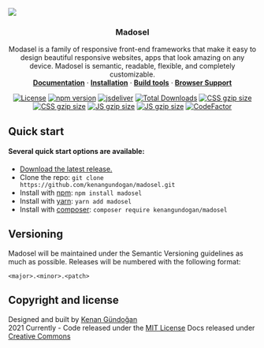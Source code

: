 <a href="https://www.madosel.com"><img src="https://www.madosel.com/images/common/media/madosel-cover.jpg"></a>
<p align="center"><h3 align="center">Madosel</h3></p>
<p align="center">Modasel is a family of responsive front-end frameworks that make it easy to design beautiful responsive websites, apps that look amazing on any device. Madosel is semantic, readable, flexible, and completely customizable.
  <br>
  <a href="https://www.madosel.com/docs"><strong>Documentation</strong></a> &middot;
  <a href="https://www.madosel.com/docs/get-started/installation"><strong>Installation</strong></a> &middot;
  <a href="https://www.madosel.com/docs/get-started/task-runner"><strong>Build tools</strong></a> &middot;
  <a href="https://www.madosel.com/docs/get-started/browser-support"><strong>Browser Support</strong></a>
</p>

<p align="center">
    <a href="https://github.com/kenangundogan/madosel/blob/master/LICENSE"><img src="https://img.shields.io/npm/l/madosel.svg" alt="License"></a>
    <a href="https://www.npmjs.org/package/madosel"><img src="https://img.shields.io/npm/v/madosel.svg" alt="npm version"></a>
    <a href="https://www.jsdelivr.com/package/npm/madosel"><img src="https://data.jsdelivr.com/v1/package/npm/madosel/badge" alt="jsdeliver"></a>
    <a href="https://www.npmjs.com/package/madosel"><img src="https://img.shields.io/npm/dt/madosel.svg" alt="Total Downloads"></a>
    <a href="https://github.com/kenangundogan/madosel/blob/master/dist/css/madosel.min.css"><img src="http://img.badgesize.io/kenangundogan/madosel/master/dist/css/madosel.min.css?compression=gzip&label=CSS+gzip+size" alt="CSS gzip size"></a>
    <a href="https://github.com/kenangundogan/madosel/blob/master/dist/css/madosel.min.css"><img src="http://img.badgesize.io/kenangundogan/madosel/master/dist/css/madosel.min.css?compression=brotli&label=CSS+brotli+size" alt="CSS gzip size"></a>
   <a href="https://github.com/kenangundogan/madosel/blob/master/dist/js/madosel.js"><img src="http://img.badgesize.io/kenangundogan/madosel/master/dist/js/madosel.js?compression=gzip&label=JS+gzip+size" alt="JS gzip size"></a>
   <a href="https://github.com/kenangundogan/madosel/blob/master/dist/js/madosel.js"><img src="http://img.badgesize.io/kenangundogan/madosel/master/dist/js/madosel.js?compression=brotli&label=JS+brotli+size" alt="JS gzip size"></a>
    <a href="https://www.codefactor.io/repository/github/kenangundogan/madosel/overview/master"><img src="https://www.codefactor.io/repository/github/kenangundogan/madosel/badge/master" alt="CodeFactor" /></a>
</p>


## Quick start
#### Several quick start options are available:
- [Download the latest release.](https://github.com/kenangundogan/madosel/archive/refs/tags/v1.0.0-alpha3.zip)
- Clone the repo: `git clone https://github.com/kenangundogan/madosel.git`
- Install with [npm](https://www.npmjs.com/package/madosel): `npm install madosel`
- Install with [yarn](https://yarnpkg.com/en/package/madosel): `yarn add madosel`
- Install with [composer](https://packagist.org/packages/kenangundogan/madosel): `composer require kenangundogan/madosel`

## Versioning
Madosel will be maintained under the Semantic Versioning guidelines as much as possible. Releases will be numbered with the following format:
```
<major>.<minor>.<patch>
```

## Copyright and license
Designed and built by [Kenan Gündoğan](https://www.linkedin.com/in/kenangundogan/)
<br>
2021 Currently - Code released under the [MIT License](https://github.com/kenangundogan/madosel/blob/master/LICENSE)
Docs released under [Creative Commons](https://creativecommons.org/licenses/by/3.0/)
